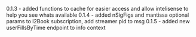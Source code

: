 0.1.3 - added functions to cache for easier access and allow intelisense to help you see whats available 
0.1.4 - added nSigFigs and mantissa optional params to l2Book subscription, add streamer pid to msg
0.1.5 - added new userFillsByTime endpoint to info context